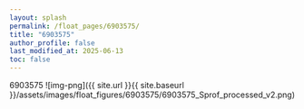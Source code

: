 ```yaml
---
layout: splash
permalink: /float_pages/6903575/
title: "6903575"
author_profile: false
last_modified_at: 2025-06-13
toc: false
---
```

 
6903575
![img-png]({{ site.url }}{{ site.baseurl }}/assets/images/float_figures/6903575/6903575_Sprof_processed_v2.png)